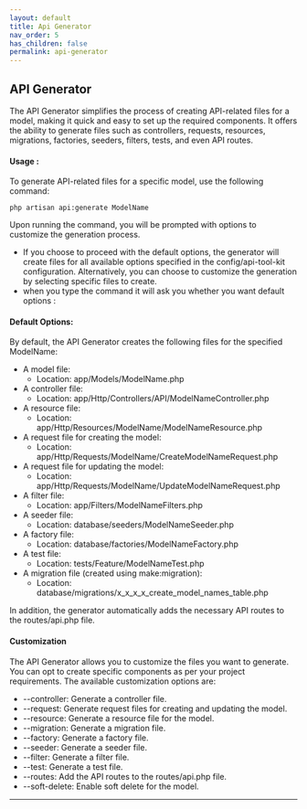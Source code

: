 ```yaml
---
layout: default
title: Api Generator
nav_order: 5
has_children: false
permalink: api-generator
---
```


## **API Generator**
The API Generator simplifies the process of creating API-related files for a model, making it quick and easy to set up the required components. It offers the ability to generate files such as controllers, requests, resources, migrations, factories, seeders, filters, tests, and even API routes.
#### Usage :
To generate API-related files for a specific model, use the following command:

```
php artisan api:generate ModelName
```
Upon running the command, you will be prompted with options to customize the generation process.

- If you choose to proceed with the default options, the generator will create files for all available options specified in the config/api-tool-kit configuration.
Alternatively, you can choose to customize the generation by selecting specific files to create.
- when you type the command it will ask you whether you want default options :
#### Default Options:
By default, the API Generator creates the following files for the specified ModelName:

- A model file:
   - Location: app/Models/ModelName.php 
- A controller file:
   - Location: app/Http/Controllers/API/ModelNameController.php
- A resource file:
   - Location: app/Http/Resources/ModelName/ModelNameResource.php
- A request file for creating the model:
   - Location: app/Http/Requests/ModelName/CreateModelNameRequest.php
- A request file for updating the model:
   - Location: app/Http/Requests/ModelName/UpdateModelNameRequest.php
- A filter file:
   - Location: app/Filters/ModelNameFilters.php
- A seeder file:
   - Location: database/seeders/ModelNameSeeder.php
- A factory file:
   - Location: database/factories/ModelNameFactory.php
- A test file:
    - Location: tests/Feature/ModelNameTest.php
- A migration file (created using make:migration):
    - Location: database/migrations/x_x_x_x_create_model_names_table.php

In addition, the generator automatically adds the necessary API routes to the routes/api.php file.

#### Customization
The API Generator allows you to customize the files you want to generate. You can opt to create specific components as per your project requirements. The available customization options are:

- --controller: Generate a controller file.
- --request: Generate request files for creating and updating the model.
- --resource: Generate a resource file for the model.
- --migration: Generate a migration file.
- --factory: Generate a factory file.
- --seeder: Generate a seeder file.
- --filter: Generate a filter file.
- --test: Generate a test file.
- --routes: Add the API routes to the routes/api.php file.
- --soft-delete: Enable soft delete for the model.


----

[^1]: [It can take up to 10 minutes for changes to your site to publish after you push the changes to GitHub](https://docs.github.com/en/pages/setting-up-a-github-pages-site-with-jekyll/creating-a-github-pages-site-with-jekyll#creating-your-site).
